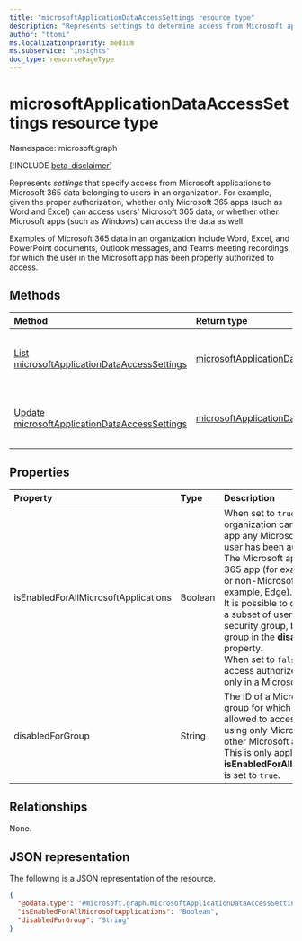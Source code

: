```yaml
---
title: "microsoftApplicationDataAccessSettings resource type"
description: "Represents settings to determine access from Microsoft apps to Microsoft 365 data belonging to users in an organization. For example, given the proper authorization, whether only Microsoft 365 apps (such as Word and Excel) can access users' Microsoft 365 data, or whether other Microsoft apps (such as Windows), can access the data as well."
author: "ttomi"
ms.localizationpriority: medium
ms.subservice: "insights"
doc_type: resourcePageType
---
```


# microsoftApplicationDataAccessSettings resource type

Namespace: microsoft.graph

[!INCLUDE [beta-disclaimer](../../includes/beta-disclaimer.md)]

Represents _settings_ that specify access from Microsoft applications to Microsoft 365 data belonging to users in an organization. For example, given the proper authorization, whether only Microsoft 365 apps (such as Word and Excel) can access users' Microsoft 365 data, or whether other Microsoft apps (such as Windows) can access the data as well.

Examples of Microsoft 365 data in an organization include Word, Excel, and PowerPoint documents, Outlook messages, and Teams meeting recordings, for which the user in the Microsoft app has been properly authorized to access.

## Methods

|Method|Return type|Description|
|:---|:---|:---|
|[List microsoftApplicationDataAccessSettings](../api/organizationsettings-list-microsoftapplicationdataaccess.md)|[microsoftApplicationDataAccessSettings](microsoftapplicationdataaccesssettings.md)|Get the _settings_ in a [microsoftApplicationDataAccessSettings](microsoftapplicationdataaccesssettings.md) object that specify access from Microsoft applications to Microsoft 365 user data in an organization.|
|[Update microsoftApplicationDataAccessSettings](../api/microsoftapplicationdataaccesssettings-update.md)|[microsoftApplicationDataAccessSettings](microsoftapplicationdataaccesssettings.md)|Update the settings in a [microsoftApplicationDataAccessSettings](microsoftapplicationdataaccesssettings.md) object that specify access from Microsoft applications to Microsoft 365 user data in an organization.|

## Properties

|Property|Type|Description|
|:---|:---|:---|
|isEnabledForAllMicrosoftApplications|Boolean|When set to `true`, all users in the organization can access in a Microsoft app any Microsoft 365 data that the user has been authorized to access. The Microsoft app can be a Microsoft 365 app (for example, Excel, Outlook) or non-Microsoft 365 app (for example, Edge). The default is `true`. <br> It is possible to disable this access for a subset of users in a Microsoft Entra security group, by specifying the group in the **disabledForGroup** property. <br> When set to `false`, all users can access authorized Microsoft 365 data only in a Microsoft 365 app.|
|disabledForGroup|String|The ID of a Microsoft Entra security group for which the members are allowed to access Microsoft 365 data using only Microsoft 365 apps, but not other Microsoft apps such as Edge. <br> This is only applicable if **isEnabledForAllMicrosoftApplications** is set to `true`.|

## Relationships

None.

## JSON representation

The following is a JSON representation of the resource.
<!-- {
  "blockType": "resource",
  "@odata.type": "microsoft.graph.microsoftApplicationDataAccessSettings",
  "baseType": "microsoft.graph.entity",
  "openType": false
}
-->
``` json
{
  "@odata.type": "#microsoft.graph.microsoftApplicationDataAccessSettings",
  "isEnabledForAllMicrosoftApplications": "Boolean",
  "disabledForGroup": "String"
}
```

